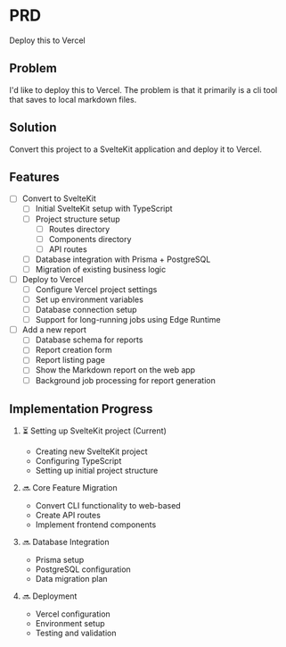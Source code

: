 # PRD

Deploy this to Vercel

## Problem

I'd like to deploy this to Vercel. The problem is that it primarily is a cli tool that saves to local markdown files.

## Solution

Convert this project to a SvelteKit application and deploy it to Vercel.

## Features

- [ ] Convert to SvelteKit
  - [ ] Initial SvelteKit setup with TypeScript
  - [ ] Project structure setup
    - [ ] Routes directory
    - [ ] Components directory
    - [ ] API routes
  - [ ] Database integration with Prisma + PostgreSQL
  - [ ] Migration of existing business logic
- [ ] Deploy to Vercel
  - [ ] Configure Vercel project settings
  - [ ] Set up environment variables
  - [ ] Database connection setup
  - [ ] Support for long-running jobs using Edge Runtime
- [ ] Add a new report
  - [ ] Database schema for reports
  - [ ] Report creation form
  - [ ] Report listing page
  - [ ] Show the Markdown report on the web app
  - [ ] Background job processing for report generation

## Implementation Progress

1. ⏳ Setting up SvelteKit project (Current)

   - Creating new SvelteKit project
   - Configuring TypeScript
   - Setting up initial project structure

2. 🔜 Core Feature Migration

   - Convert CLI functionality to web-based
   - Create API routes
   - Implement frontend components

3. 🔜 Database Integration

   - Prisma setup
   - PostgreSQL configuration
   - Data migration plan

4. 🔜 Deployment
   - Vercel configuration
   - Environment setup
   - Testing and validation
